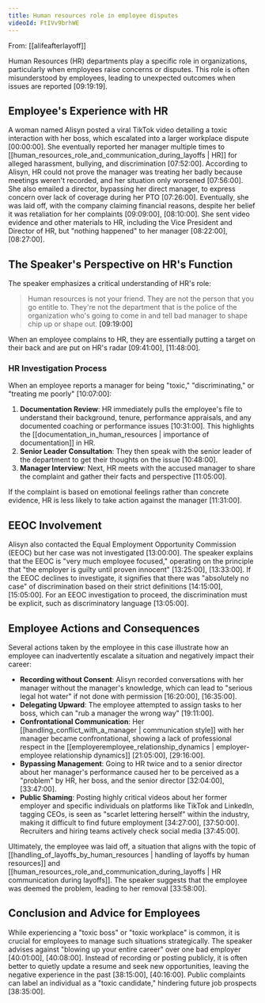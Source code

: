 ```yaml
---
title: Human resources role in employee disputes
videoId: FtIVv9brhWE
---
```


From: [[alifeafterlayoff]] <br/> 

Human Resources (HR) departments play a specific role in organizations, particularly when employees raise concerns or disputes. This role is often misunderstood by employees, leading to unexpected outcomes when issues are reported <a class="yt-timestamp" data-t="09:19:19">[09:19:19]</a>.

## Employee's Experience with HR

A woman named Alisyn posted a viral TikTok video detailing a toxic interaction with her boss, which escalated into a larger workplace dispute <a class="yt-timestamp" data-t="00:00:00">[00:00:00]</a>. She eventually reported her manager multiple times to [[human_resources_role_and_communication_during_layoffs | HR]] for alleged harassment, bullying, and discrimination <a class="yt-timestamp" data-t="07:52:00">[07:52:00]</a>. According to Alisyn, HR could not prove the manager was treating her badly because meetings weren't recorded, and her situation only worsened <a class="yt-timestamp" data-t="07:56:00">[07:56:00]</a>. She also emailed a director, bypassing her direct manager, to express concern over lack of coverage during her PTO <a class="yt-timestamp" data-t="07:26:00">[07:26:00]</a>. Eventually, she was laid off, with the company claiming financial reasons, despite her belief it was retaliation for her complaints <a class="yt-timestamp" data-t="09:09:00">[09:09:00]</a>, <a class="yt-timestamp" data-t="08:10:00">[08:10:00]</a>. She sent video evidence and other materials to HR, including the Vice President and Director of HR, but "nothing happened" to her manager <a class="yt-timestamp" data-t="08:22:00">[08:22:00]</a>, <a class="yt-timestamp" data-t="08:27:00">[08:27:00]</a>.

## The Speaker's Perspective on HR's Function

The speaker emphasizes a critical understanding of HR's role:
> Human resources is not your friend. They are not the person that you go entitle to. They're not the department that is the police of the organization who's going to come in and tell bad manager to shape chip up or shape out. <a class="yt-timestamp" data-t="09:19:00">[09:19:00]</a>

When an employee complains to HR, they are essentially putting a target on their back and are put on HR's radar <a class="yt-timestamp" data-t="09:41:00">[09:41:00]</a>, <a class="yt-timestamp" data-t="11:48:00">[11:48:00]</a>.

### HR Investigation Process
When an employee reports a manager for being "toxic," "discriminating," or "treating me poorly" <a class="yt-timestamp" data-t="10:07:00">[10:07:00]</a>:
1.  **Documentation Review**: HR immediately pulls the employee's file to understand their background, tenure, performance appraisals, and any documented coaching or performance issues <a class="yt-timestamp" data-t="10:31:00">[10:31:00]</a>. This highlights the [[documentation_in_human_resources | importance of documentation]] in HR.
2.  **Senior Leader Consultation**: They then speak with the senior leader of the department to get their thoughts on the issue <a class="yt-timestamp" data-t="10:48:00">[10:48:00]</a>.
3.  **Manager Interview**: Next, HR meets with the accused manager to share the complaint and gather their facts and perspective <a class="yt-timestamp" data-t="11:05:00">[11:05:00]</a>.

If the complaint is based on emotional feelings rather than concrete evidence, HR is less likely to take action against the manager <a class="yt-timestamp" data-t="11:31:00">[11:31:00]</a>.

## EEOC Involvement

Alisyn also contacted the Equal Employment Opportunity Commission (EEOC) but her case was not investigated <a class="yt-timestamp" data-t="13:00:00">[13:00:00]</a>. The speaker explains that the EEOC is "very much employee focused," operating on the principle that "the employer is guilty until proven innocent" <a class="yt-timestamp" data-t="13:25:00">[13:25:00]</a>, <a class="yt-timestamp" data-t="13:33:00">[13:33:00]</a>. If the EEOC declines to investigate, it signifies that there was "absolutely no case" of discrimination based on their strict definitions <a class="yt-timestamp" data-t="14:15:00">[14:15:00]</a>, <a class="yt-timestamp" data-t="15:05:00">[15:05:00]</a>. For an EEOC investigation to proceed, the discrimination must be explicit, such as discriminatory language <a class="yt-timestamp" data-t="13:05:00">[13:05:00]</a>.

## Employee Actions and Consequences

Several actions taken by the employee in this case illustrate how an employee can inadvertently escalate a situation and negatively impact their career:
*   **Recording without Consent**: Alisyn recorded conversations with her manager without the manager's knowledge, which can lead to "serious legal hot water" if not done with permission <a class="yt-timestamp" data-t="16:20:00">[16:20:00]</a>, <a class="yt-timestamp" data-t="16:35:00">[16:35:00]</a>.
*   **Delegating Upward**: The employee attempted to assign tasks to her boss, which can "rub a manager the wrong way" <a class="yt-timestamp" data-t="19:11:00">[19:11:00]</a>.
*   **Confrontational Communication**: Her [[handling_conflict_with_a_manager | communication style]] with her manager became confrontational, showing a lack of professional respect in the [[employeremployee_relationship_dynamics | employer-employee relationship dynamics]] <a class="yt-timestamp" data-t="21:05:00">[21:05:00]</a>, <a class="yt-timestamp" data-t="29:16:00">[29:16:00]</a>.
*   **Bypassing Management**: Going to HR twice and to a senior director about her manager's performance caused her to be perceived as a "problem" by HR, her boss, and the senior director <a class="yt-timestamp" data-t="32:04:00">[32:04:00]</a>, <a class="yt-timestamp" data-t="33:47:00">[33:47:00]</a>.
*   **Public Shaming**: Posting highly critical videos about her former employer and specific individuals on platforms like TikTok and LinkedIn, tagging CEOs, is seen as "scarlet lettering herself" within the industry, making it difficult to find future employment <a class="yt-timestamp" data-t="34:27:00">[34:27:00]</a>, <a class="yt-timestamp" data-t="37:50:00">[37:50:00]</a>. Recruiters and hiring teams actively check social media <a class="yt-timestamp" data-t="37:45:00">[37:45:00]</a>.

Ultimately, the employee was laid off, a situation that aligns with the topic of [[handling_of_layoffs_by_human_resources | handling of layoffs by human resources]] and [[human_resources_role_and_communication_during_layoffs | HR communication during layoffs]]. The speaker suggests that the employee was deemed the problem, leading to her removal <a class="yt-timestamp" data-t="33:58:00">[33:58:00]</a>.

## Conclusion and Advice for Employees

While experiencing a "toxic boss" or "toxic workplace" is common, it is crucial for employees to manage such situations strategically. The speaker advises against "blowing up your entire career" over one bad employer <a class="yt-timestamp" data-t="40:01:00">[40:01:00]</a>, <a class="yt-timestamp" data-t="40:08:00">[40:08:00]</a>. Instead of recording or posting publicly, it is often better to quietly update a resume and seek new opportunities, leaving the negative experience in the past <a class="yt-timestamp" data-t="38:15:00">[38:15:00]</a>, <a class="yt-timestamp" data-t="40:16:00">[40:16:00]</a>. Public complaints can label an individual as a "toxic candidate," hindering future job prospects <a class="yt-timestamp" data-t="38:35:00">[38:35:00]</a>.